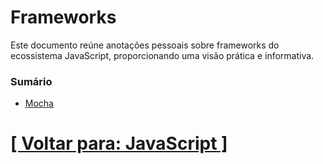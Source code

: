 # Frameworks

Este documento reúne anotações pessoais sobre frameworks do ecossistema JavaScript, proporcionando uma visão prática e informativa.

### Sumário

- [Mocha](./2-mocha.md)
<!--
- Jest
- Cucumber
- Cypress
- React.js
- Angular
- Vue.js
- jQuery (para manipulação de DOM mais antiga)
-->

# [[ Voltar para: JavaScript ]](../javascript.md)